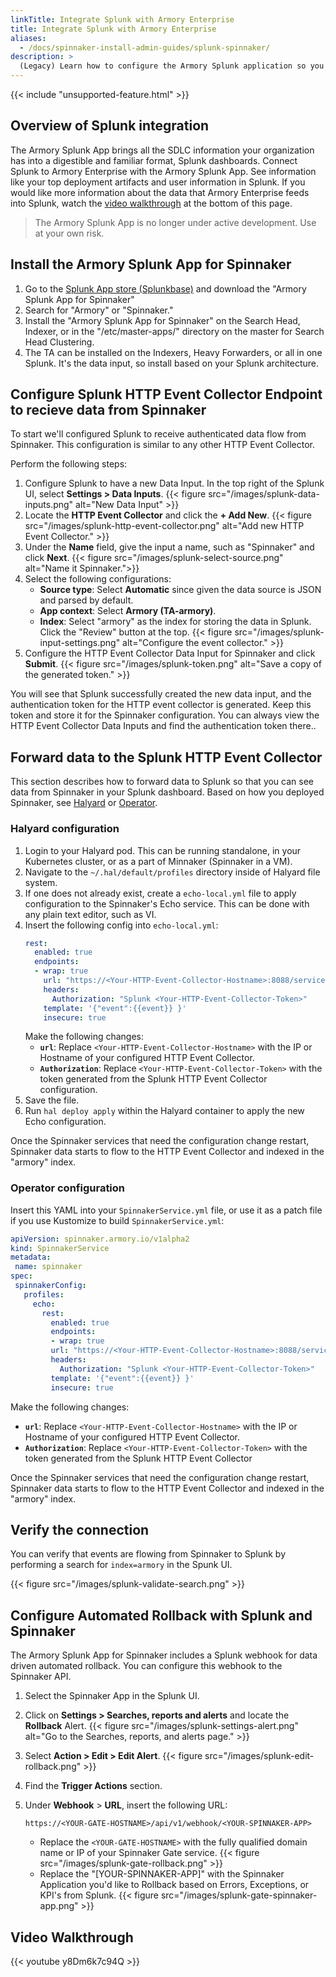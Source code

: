 ```yaml
---
linkTitle: Integrate Splunk with Armory Enterprise
title: Integrate Splunk with Armory Enterprise
aliases:
  - /docs/spinnaker-install-admin-guides/splunk-spinnaker/
description: >
  (Legacy) Learn how to configure the Armory Splunk application so you can display your SDLC data in Splunk dashboards.
---
```


{{< include "unsupported-feature.html" >}}

## Overview of Splunk integration

The Armory Splunk App brings all the SDLC information your organization has into a digestible and familiar format, Splunk dashboards. Connect Splunk to Armory Enterprise with the Armory Splunk App. See information like your top deployment artifacts and user information in Splunk. If you would like more information about the data that Armory Enterprise feeds into Splunk, watch the [video walkthrough](#video-walkthrough) at the bottom of this page.

>The Armory Splunk App is no longer under active development. Use at your own risk.

## Install the Armory Splunk App for Spinnaker

1. Go to the [Splunk App store (Splunkbase)](https://splunkbase.splunk.com/) and download the "Armory Splunk App for Spinnaker"
2. Search for "Armory" or "Spinnaker."
3. Install the "Armory Splunk App for Spinnaker" on the Search Head, Indexer, or in the "/etc/master-apps/" directory on the master for Search Head Clustering.
4. The TA can be installed on the Indexers, Heavy Forwarders, or all in one Splunk.  It's the data input, so install based on your Splunk architecture.

## Configure Splunk HTTP Event Collector Endpoint to recieve data from Spinnaker

To start we'll configured Splunk to receive authenticated data flow from Spinnaker.  This configuration is similar to any other HTTP Event Collector.

Perform the following steps:

1. Configure Splunk to have a new Data Input. In the top right of the Splunk UI, select **Settings > Data Inputs**.
{{< figure src="/images/splunk-data-inputs.png" alt="New Data Input" >}}
1. Locate the **HTTP Event Collector** and click the **+ Add New**.
{{< figure src="/images/splunk-http-event-collector.png" alt="Add new HTTP Event Collector." >}}
3. Under the **Name** field, give the input a name, such as "Spinnaker" and click **Next**.
{{< figure src="/images/splunk-select-source.png" alt="Name it Spinnaker.">}}
4. Select the following configurations:
   * **Source type**: Select **Automatic** since given the data source is JSON and parsed by default.  
   * **App context**: Select **Armory (TA-armory)**.  
   * **Index**: Select "armory" as the index for storing the data in Splunk.  Click the "Review" button at the top.
{{< figure src="/images/splunk-input-settings.png" alt="Configure the event collector." >}}
1. Configure the HTTP Event Collector Data Input for Spinnaker and click **Submit**.
{{< figure src="/images/splunk-token.png" alt="Save a copy of the generated token." >}}

You will see that Splunk  successfully created the new data input, and the authentication token for the HTTP event collector is generated.  Keep this token and store it for the Spinnaker configuration.  You can always view the HTTP Event Collector Data Inputs and find the authentication token there..

## Forward data to the Splunk HTTP Event Collector

This section describes how to forward data to Splunk so that you can see data from Spinnaker in your Splunk dashboard. Based on how you deployed Spinnaker, see [Halyard](#halyard-configuration) or [Operator](#operator-configuration).

### Halyard configuration

1. Login to your Halyard pod.  This can be running standalone, in your Kubernetes cluster, or as a part of Minnaker (Spinnaker in a VM).
2. Navigate to the `~/.hal/default/profiles` directory inside of Halyard file system.
3. If one does not already exist, create a `echo-local.yml` file to apply configuration to the Spinnaker's Echo service.  This can be done with any plain text editor, such as VI.
4. Insert the following config into `echo-local.yml`:
   ```yaml
   rest:
     enabled: true
     endpoints:
     - wrap: true
       url: "https://<Your-HTTP-Event-Collector-Hostname>:8088/services/collector/event?"
       headers:
         Authorization: "Splunk <Your-HTTP-Event-Collector-Token>"
       template: '{"event":{{event}} }'
       insecure: true
   ```
   Make the following changes:
   * **`url`**: Replace `<Your-HTTP-Event-Collector-Hostname>` with the IP or Hostname of your configured HTTP Event Collector.  
   * **`Authorization`**: Replace `<Your-HTTP-Event-Collector-Token>` with the token generated from the Splunk HTTP Event Collector configuration.  
5. Save the file.
6. Run `hal deploy apply` within the Halyard container to apply the new Echo configuration.  

Once the Spinnaker services that need the configuration change restart, Spinnaker data starts to flow to the HTTP Event Collector and indexed in the "armory" index.

### Operator configuration

Insert this YAML into your `SpinnakerService.yml` file, or use it as a patch file if you use Kustomize to build `SpinnakerService.yml`:

 ```yaml
apiVersion: spinnaker.armory.io/v1alpha2
kind: SpinnakerService
metadata:
  name: spinnaker
spec:
  spinnakerConfig:
    profiles:
      echo:
        rest:
          enabled: true
          endpoints:
          - wrap: true
          url: "https://<Your-HTTP-Event-Collector-Hostname>:8088/services/collector/event?"
          headers:
            Authorization: "Splunk <Your-HTTP-Event-Collector-Token>"
          template: '{"event":{{event}} }'
          insecure: true
  ```
Make the following changes:
* **`url`**: Replace `<Your-HTTP-Event-Collector-Hostname>` with the IP or Hostname of your configured HTTP Event Collector.  
* **`Authorization`**: Replace `<Your-HTTP-Event-Collector-Token>` with the token generated from the Splunk HTTP Event Collector

Once the Spinnaker services that need the configuration change restart, Spinnaker data starts to flow to the HTTP Event Collector and indexed in the "armory" index.

## Verify the connection

You can verify that events are flowing from Spinnaker to Splunk by performing a search for `index=armory` in the Spunk UI.

{{< figure src="/images/splunk-validate-search.png" >}}

## Configure Automated Rollback with Splunk and Spinnaker

The Armory Splunk App for Spinnaker includes a Splunk webhook for data driven automated rollback.  You can configure this webhook to the Spinnaker API.

1. Select the Spinnaker App in the Splunk UI.
2. Click on **Settings > Searches, reports and alerts** and locate the **Rollback** Alert.
{{< figure src="/images/splunk-settings-alert.png" alt="Go to the Searches, reports, and alerts page." >}}
2. Select **Action > Edit > Edit Alert**.
{{< figure src="/images/splunk-edit-rollback.png" >}}
3. Find the **Trigger Actions** section.
4. Under **Webhook** > **URL**, insert the following URL:

   `https://<YOUR-GATE-HOSTNAME>/api/v1/webhook/<YOUR-SPINNAKER-APP>`
   * Replace the `<YOUR-GATE-HOSTNAME>` with the fully qualified domain name or IP of your Spinnaker Gate service.
   {{< figure src="/images/splunk-gate-rollback.png" >}}
   * Replace the "[YOUR-SPINNAKER-APP]" with the Spinnaker Application you'd like to Rollback based on Errors, Exceptions, or KPI's from Splunk.
   {{< figure src="/images/splunk-gate-spinnaker-app.png" >}}

## Video Walkthrough
{{< youtube y8Dm6k7c94Q >}}
